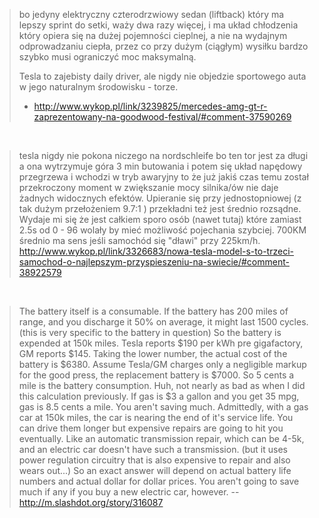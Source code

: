 > bo jedyny elektryczny czterodrzwiowy sedan (liftback) który ma lepszy sprint do setki, waży dwa razy więcej, i ma układ chłodzenia który opiera się na dużej pojemności cieplnej, a nie na wydajnym odprowadzaniu ciepła, przez co przy dużym (ciągłym) wysiłku bardzo szybko musi ograniczyć moc maksymalną.
>
> Tesla to zajebisty daily driver, ale nigdy nie objedzie sportowego auta w jego naturalnym środowisku - torze.
> - http://www.wykop.pl/link/3239825/mercedes-amg-gt-r-zaprezentowany-na-goodwood-festival/#comment-37590269

<br>

> tesla nigdy nie pokona niczego na nordschleife bo ten tor jest za długi a ona wytrzymuje góra 3 min butowania i potem się układ napędowy przegrzewa i wchodzi w tryb awaryjny
>  to że już jakiś czas temu został przekroczony moment w zwiększanie mocy silnika/ów nie daje żadnych widocznych efektów. Upieranie się przy jednostopniowej (z tak dużym przełożeniem 9.7:1 ) przekładni też jest średnio rozsądne. Wydaje mi się że jest całkiem sporo osób (nawet tutaj) które zamiast 2.5s od 0 - 96 wolały by mieć możliwość pojechania szybciej.
> 700KM średnio ma sens jeśli samochód się "dławi" przy 225km/h.
> http://www.wykop.pl/link/3326683/nowa-tesla-model-s-to-trzeci-samochod-o-najlepszym-przyspieszeniu-na-swiecie/#comment-38922579

<br>

> The battery itself is a consumable. If the battery has 200 miles of range, and you discharge it 50% on average, it might last 1500 cycles. (this is very specific to the battery in question)
So the battery is expended at 150k miles. Tesla reports $190 per kWh pre gigafactory, GM reports $145. Taking the lower number, the actual cost of the battery is $6380. Assume Tesla/GM charges only a negligible markup for the good press, the replacement battery is $7000. So 5 cents a mile is the battery consumption.
Huh, not nearly as bad as when I did this calculation previously. If gas is $3 a gallon and you get 35 mpg, gas is 8.5 cents a mile.
You aren't saving much. Admittedly, with a gas car at 150k miles, the car is nearing the end of it's service life. You can drive them longer but expensive repairs are going to hit you eventually. Like an automatic transmission repair, which can be 4-5k, and an electric car doesn't have such a transmission. (but it uses power regulation circuitry that is also expensive to repair and also wears out...)
So an exact answer will depend on actual battery life numbers and actual dollar for dollar prices. You aren't going to save much if any if you buy a new electric car, however.
> -- http://m.slashdot.org/story/316087
